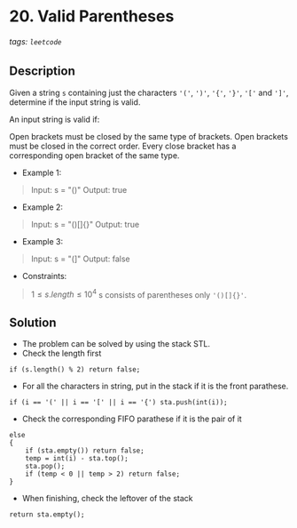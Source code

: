 # 20. Valid Parentheses
###### tags: `leetcode`
## Description
Given a string `s` containing just the characters `'('`, `')'`, `'{'`, `'}'`, `'['` and `']'`, determine if the input string is valid.

An input string is valid if:

Open brackets must be closed by the same type of brackets.
Open brackets must be closed in the correct order.
Every close bracket has a corresponding open bracket of the same type.

- Example 1:

>Input: s = "()"
Output: true

- Example 2:

>Input: s = "()[]{}"
Output: true

- Example 3:

>Input: s = "(]"
Output: false

- Constraints:

>$1 \leq s.length \leq 10^4$
s consists of parentheses only `'()[]{}'`.

## Solution
- The problem can be solved by using the stack STL.
- Check the length first
```cpp=
if (s.length() % 2) return false;
```
- For all the characters in string, put in the stack if it is the front parathese.
```cpp=
if (i == '(' || i == '[' || i == '{') sta.push(int(i));
```
- Check the corresponding FIFO parathese if it is the pair of it
```cpp=
else
{
    if (sta.empty()) return false;
    temp = int(i) - sta.top();
    sta.pop();
    if (temp < 0 || temp > 2) return false;
}
```
- When finishing, check the leftover of the stack
```cpp=
return sta.empty();
```
